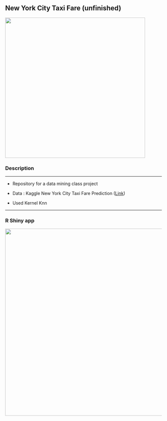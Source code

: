 ## New York City Taxi Fare (unfinished)  

<img width = "450" heigth = "400" src = 
https://user-images.githubusercontent.com/37679460/49331461-8ce38300-f5e0-11e8-92c2-149d5f04c2af.png>

### Description 
--------------------------
- Repository for a data mining class project


- Data : Kaggle New York City Taxi Fare Prediction ([Link](https://www.kaggle.com/c/new-york-city-taxi-fare-prediction))


- Used Kernel Knn

--------------------------


### R Shiny app

<img width = "600" heigth = "600" src = https://user-images.githubusercontent.com/37679460/49336893-a1aa3000-f64d-11e8-923a-f6ebebc156f8.gif>
